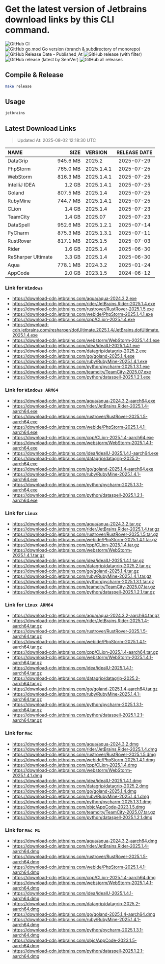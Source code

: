 # Get the latest version of Jetbrains download links by this CLI command.

![GitHub CI](https://github.com/designinlife/jetbrains/actions/workflows/ci.yml/badge.svg)
![GitHub go.mod Go version (branch & subdirectory of monorepo)](https://img.shields.io/github/go-mod/go-version/designinlife/jetbrains/master)
![GitHub Release Date - Published_At](https://img.shields.io/github/release-date/designinlife/jetbrains)
![GitHub release (with filter)](https://img.shields.io/github/v/release/designinlife/jetbrains)
![GitHub release (latest by SemVer)](https://img.shields.io/github/downloads/designinlife/jetbrains/v1.1.12/total)
![GitHub all releases](https://img.shields.io/github/downloads/designinlife/jetbrains/total)

## Compile & Release

```bash
make release
```

## Usage

```bash
jetbrains
```

## Latest Download Links

> Updated At: 2025-08-02 12:18:30 UTC

| NAME | SIZE | VERSION | RELEASE DATE |
| :-- | --: | :-- | :--: |
| DataGrip | 945.6 MB | 2025.2 | 2025-07-29 |
| PhpStorm | 765.0 MB | 2025.1.4.1 | 2025-07-25 |
| WebStorm | 816.3 MB | 2025.1.4.1 | 2025-07-25 |
| IntelliJ IDEA | 1.2 GB | 2025.1.4.1 | 2025-07-25 |
| Goland | 807.5 MB | 2025.1.4 | 2025-07-25 |
| RubyMine | 744.7 MB | 2025.1.4.1 | 2025-07-25 |
| CLion | 1.4 GB | 2025.1.4 | 2025-07-23 |
| TeamCity | 1.4 GB | 2025.07 | 2025-07-23 |
| DataSpell | 952.6 MB | 2025.1.2.1 | 2025-07-14 |
| PyCharm | 875.3 MB | 2025.1.3.1 | 2025-07-11 |
| RustRover | 817.1 MB | 2025.1.5 | 2025-07-03 |
| Rider | 1.6 GB | 2025.1.4 | 2025-06-30 |
| ReSharper Ultimate | 3.3 GB | 2025.1.4 | 2025-06-30 |
| Aqua | 778.1 MB | 2024.3.2 | 2025-01-24 |
| AppCode | 2.0 GB | 2023.1.5 | 2024-06-12 |

### Link for `Windows`

* <https://download-cdn.jetbrains.com/aqua/aqua-2024.3.2.exe>
* <https://download-cdn.jetbrains.com/rider/JetBrains.Rider-2025.1.4.exe>
* <https://download-cdn.jetbrains.com/rustrover/RustRover-2025.1.5.exe>
* <https://download-cdn.jetbrains.com/webide/PhpStorm-2025.1.4.1.exe>
* <https://download-cdn.jetbrains.com/cpp/CLion-2025.1.4.exe>
* <https://download-cdn.jetbrains.com/resharper/dotUltimate.2025.1.4/JetBrains.dotUltimate.2025.1.4.exe>
* <https://download-cdn.jetbrains.com/webstorm/WebStorm-2025.1.4.1.exe>
* <https://download-cdn.jetbrains.com/idea/ideaIU-2025.1.4.1.exe>
* <https://download-cdn.jetbrains.com/datagrip/datagrip-2025.2.exe>
* <https://download-cdn.jetbrains.com/go/goland-2025.1.4.exe>
* <https://download-cdn.jetbrains.com/ruby/RubyMine-2025.1.4.1.exe>
* <https://download-cdn.jetbrains.com/python/pycharm-2025.1.3.1.exe>
* <https://download-cdn.jetbrains.com/teamcity/TeamCity-2025.07.exe>
* <https://download-cdn.jetbrains.com/python/dataspell-2025.1.2.1.exe>

### Link for `Windows ARM64`

* <https://download-cdn.jetbrains.com/aqua/aqua-2024.3.2-aarch64.exe>
* <https://download-cdn.jetbrains.com/rider/JetBrains.Rider-2025.1.4-aarch64.exe>
* <https://download-cdn.jetbrains.com/rustrover/RustRover-2025.1.5-aarch64.exe>
* <https://download-cdn.jetbrains.com/webide/PhpStorm-2025.1.4.1-aarch64.exe>
* <https://download-cdn.jetbrains.com/cpp/CLion-2025.1.4-aarch64.exe>
* <https://download-cdn.jetbrains.com/webstorm/WebStorm-2025.1.4.1-aarch64.exe>
* <https://download-cdn.jetbrains.com/idea/ideaIU-2025.1.4.1-aarch64.exe>
* <https://download-cdn.jetbrains.com/datagrip/datagrip-2025.2-aarch64.exe>
* <https://download-cdn.jetbrains.com/go/goland-2025.1.4-aarch64.exe>
* <https://download-cdn.jetbrains.com/ruby/RubyMine-2025.1.4.1-aarch64.exe>
* <https://download-cdn.jetbrains.com/python/pycharm-2025.1.3.1-aarch64.exe>
* <https://download-cdn.jetbrains.com/python/dataspell-2025.1.2.1-aarch64.exe>

### Link for `Linux`

* <https://download-cdn.jetbrains.com/aqua/aqua-2024.3.2.tar.gz>
* <https://download-cdn.jetbrains.com/rider/JetBrains.Rider-2025.1.4.tar.gz>
* <https://download-cdn.jetbrains.com/rustrover/RustRover-2025.1.5.tar.gz>
* <https://download-cdn.jetbrains.com/webide/PhpStorm-2025.1.4.1.tar.gz>
* <https://download-cdn.jetbrains.com/cpp/CLion-2025.1.4.tar.gz>
* <https://download-cdn.jetbrains.com/webstorm/WebStorm-2025.1.4.1.tar.gz>
* <https://download-cdn.jetbrains.com/idea/ideaIU-2025.1.4.1.tar.gz>
* <https://download-cdn.jetbrains.com/datagrip/datagrip-2025.2.tar.gz>
* <https://download-cdn.jetbrains.com/go/goland-2025.1.4.tar.gz>
* <https://download-cdn.jetbrains.com/ruby/RubyMine-2025.1.4.1.tar.gz>
* <https://download-cdn.jetbrains.com/python/pycharm-2025.1.3.1.tar.gz>
* <https://download-cdn.jetbrains.com/teamcity/TeamCity-2025.07.tar.gz>
* <https://download-cdn.jetbrains.com/python/dataspell-2025.1.2.1.tar.gz>

### Link for `Linux ARM64`

* <https://download-cdn.jetbrains.com/aqua/aqua-2024.3.2-aarch64.tar.gz>
* <https://download-cdn.jetbrains.com/rider/JetBrains.Rider-2025.1.4-aarch64.tar.gz>
* <https://download-cdn.jetbrains.com/rustrover/RustRover-2025.1.5-aarch64.tar.gz>
* <https://download-cdn.jetbrains.com/webide/PhpStorm-2025.1.4.1-aarch64.tar.gz>
* <https://download-cdn.jetbrains.com/cpp/CLion-2025.1.4-aarch64.tar.gz>
* <https://download-cdn.jetbrains.com/webstorm/WebStorm-2025.1.4.1-aarch64.tar.gz>
* <https://download-cdn.jetbrains.com/idea/ideaIU-2025.1.4.1-aarch64.tar.gz>
* <https://download-cdn.jetbrains.com/datagrip/datagrip-2025.2-aarch64.tar.gz>
* <https://download-cdn.jetbrains.com/go/goland-2025.1.4-aarch64.tar.gz>
* <https://download-cdn.jetbrains.com/ruby/RubyMine-2025.1.4.1-aarch64.tar.gz>
* <https://download-cdn.jetbrains.com/python/pycharm-2025.1.3.1-aarch64.tar.gz>
* <https://download-cdn.jetbrains.com/python/dataspell-2025.1.2.1-aarch64.tar.gz>

### Link for `Mac`

* <https://download-cdn.jetbrains.com/aqua/aqua-2024.3.2.dmg>
* <https://download-cdn.jetbrains.com/rider/JetBrains.Rider-2025.1.4.dmg>
* <https://download-cdn.jetbrains.com/rustrover/RustRover-2025.1.5.dmg>
* <https://download-cdn.jetbrains.com/webide/PhpStorm-2025.1.4.1.dmg>
* <https://download-cdn.jetbrains.com/cpp/CLion-2025.1.4.dmg>
* <https://download-cdn.jetbrains.com/webstorm/WebStorm-2025.1.4.1.dmg>
* <https://download-cdn.jetbrains.com/idea/ideaIU-2025.1.4.1.dmg>
* <https://download-cdn.jetbrains.com/datagrip/datagrip-2025.2.dmg>
* <https://download-cdn.jetbrains.com/go/goland-2025.1.4.dmg>
* <https://download-cdn.jetbrains.com/ruby/RubyMine-2025.1.4.1.dmg>
* <https://download-cdn.jetbrains.com/python/pycharm-2025.1.3.1.dmg>
* <https://download-cdn.jetbrains.com/objc/AppCode-2023.1.5.dmg>
* <https://download-cdn.jetbrains.com/teamcity/TeamCity-2025.07.tar.gz>
* <https://download-cdn.jetbrains.com/python/dataspell-2025.1.2.1.dmg>

### Link for `Mac M1`

* <https://download-cdn.jetbrains.com/aqua/aqua-2024.3.2-aarch64.dmg>
* <https://download-cdn.jetbrains.com/rider/JetBrains.Rider-2025.1.4-aarch64.dmg>
* <https://download-cdn.jetbrains.com/rustrover/RustRover-2025.1.5-aarch64.dmg>
* <https://download-cdn.jetbrains.com/webide/PhpStorm-2025.1.4.1-aarch64.dmg>
* <https://download-cdn.jetbrains.com/cpp/CLion-2025.1.4-aarch64.dmg>
* <https://download-cdn.jetbrains.com/webstorm/WebStorm-2025.1.4.1-aarch64.dmg>
* <https://download-cdn.jetbrains.com/idea/ideaIU-2025.1.4.1-aarch64.dmg>
* <https://download-cdn.jetbrains.com/datagrip/datagrip-2025.2-aarch64.dmg>
* <https://download-cdn.jetbrains.com/go/goland-2025.1.4-aarch64.dmg>
* <https://download-cdn.jetbrains.com/ruby/RubyMine-2025.1.4.1-aarch64.dmg>
* <https://download-cdn.jetbrains.com/python/pycharm-2025.1.3.1-aarch64.dmg>
* <https://download-cdn.jetbrains.com/objc/AppCode-2023.1.5-aarch64.dmg>
* <https://download-cdn.jetbrains.com/python/dataspell-2025.1.2.1-aarch64.dmg>
